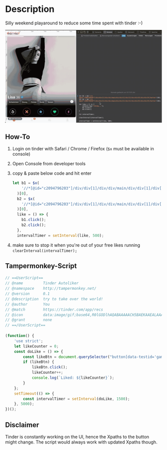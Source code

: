 # Description

Silly weekend playaround to reduce some time spent with tinder :-)

![demo](./demo.gif)

## How-To

1. Login on tinder with Safari / Chrome / Firefox (`$x` must be available in console)
2. Open Console from developer tools
3. copy & paste below code and hit enter

   ```js
   let b1 = $x(
       '//*[@id="c2094796203"]/div/div[1]/div/div/main/div/div[1]/div[1]/div/div[4]/div/div[4]/button'
     )[0],
     b2 = $x(
       '//*[@id="c2094796203"]/div/div[1]/div/div/main/div/div[1]/div[1]/div/div[5]/div/div[4]/button'
     )[0],
     like = () => {
       b1.click();
       b2.click();
     },
     intervalTimer = setInterval(like, 500);
   ```

4. make sure to stop it when you're out of your free likes running `clearInterval(intervalTimer);`

## Tampermonkey-Script

```js
// ==UserScript==
// @name         Tinder Autoliker
// @namespace    http://tampermonkey.net/
// @version      0.1
// @description  try to take over the world!
// @author       You
// @match        https://tinder.com/app/recs
// @icon         data:image/gif;base64,R0lGODlhAQABAAAAACH5BAEKAAEALAAAAAABAAEAAAICTAEAOw==
// @grant        none
// ==/UserScript==

(function() {
    'use strict';
    let likeCounter = 0;
    const doLike = () => {
        const likeBtn = document.querySelector("button[data-testid='gamepadLike']");
        if (likeBtn) {
            likeBtn.click();
            likeCounter++;
            console.log(`Liked: ${likeCounter}`);
        }
    };
    setTimeout(() => {
        const intervalTimer = setInterval(doLike, 1500);
    }, 5000);
})();
```

## Disclaimer

Tinder is constantly working on the UI, hence the Xpaths to the button might change. The script would always work with updated Xpaths though.

